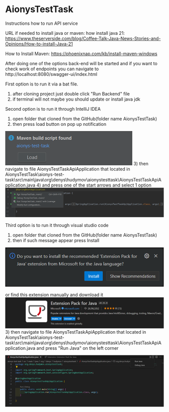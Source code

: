# AionysTestTask
Instructions how to run API service

URL if needed to install java or maven:
how install java 21: https://www.theserverside.com/blog/Coffee-Talk-Java-News-Stories-and-Opinions/How-to-install-Java-21

How to Install Maven: https://phoenixnap.com/kb/install-maven-windows

After doing one of the options back-end will be started and if you want to check work
of endpoints you can navigate to http://localhost:8080/swagger-ui/index.html

First option is to run it via a bat file.
1) after cloning project just double click "Run Backend" file
2) if terminal will not maybe you should update or install java jdk

Second option is to run it through IntelliJ IDEA
1) open folder that cloned from the GitHub(folder name AionysTestTask)
2) then press load button on pop up notification

![img_1.png](img_1.png)
3) then navigate to file AionysTestTaskApiApplication that located in AionysTestTask\aionys-test-task\src\main\java\org\denys\hudymov\aionystesttask\AionysTestTaskApiApplication.java
4) and press one of the start arrows and select 1 option ![img_3.png](img_3.png)

Third option is to run it through visual studio code
1) open folder that cloned from the GitHub(folder name AionysTestTask)
2) then if such message appear press Install

![img_4.png](img_4.png) 

or find this extension manually and download it
![img_5.png](img_5.png)
3) then navigate to file AionysTestTaskApiApplication that located in AionysTestTask\aionys-test-task\src\main\java\org\denys\hudymov\aionystesttask\AionysTestTaskApiApplication.java
and press "Run Java" on the left corner

![img_6.png](img_6.png)

